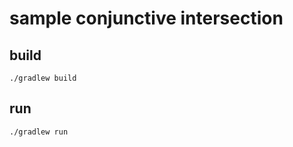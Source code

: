 # sample conjunctive intersection

## build

```shell script
./gradlew build
```

## run

```shell
./gradlew run
```
